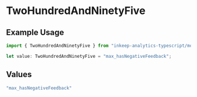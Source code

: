 # TwoHundredAndNinetyFive

## Example Usage

```typescript
import { TwoHundredAndNinetyFive } from "inkeep-analytics-typescript/models/operations";

let value: TwoHundredAndNinetyFive = "max_hasNegativeFeedback";
```

## Values

```typescript
"max_hasNegativeFeedback"
```